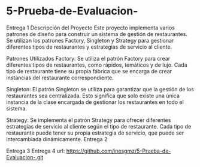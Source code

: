 # 5-Prueba-de-Evaluacion-
Entrega 1
Descripción del Proyecto
Este proyecto implementa varios patrones de diseño para construir un sistema de gestión de restaurantes. Se utilizan los patrones Factory, Singleton y Strategy para gestionar diferentes tipos de restaurantes y estrategias de servicio al cliente.

Patrones Utilizados
Factory: Se utiliza el patrón Factory para crear diferentes tipos de restaurantes, como rápidos, temáticos y de lujo. Cada tipo de restaurante tiene su propia fábrica que se encarga de crear instancias del restaurante correspondiente.

Singleton: El patrón Singleton se utiliza para garantizar que la gestión de los restaurantes sea centralizada. Esto significa que solo existe una única instancia de la clase encargada de gestionar los restaurantes en todo el sistema.

Strategy: Se implementa el patrón Strategy para ofrecer diferentes estrategias de servicio al cliente según el tipo de restaurante. Cada tipo de restaurante puede tener su propia estrategia de servicio, que puede ser intercambiada dinámicamente.
Entrega 2

Entrega 3
Entrega 4
url: https://github.com/inesgmz/5-Prueba-de-Evaluacion-.git 
